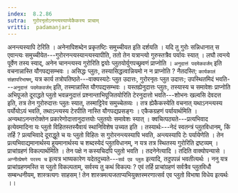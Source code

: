 ```yaml
---
index:  8.2.86
sutra:  गुरोरनृतोऽनन्त्यस्याप्येकैकस्य प्राचाम्
vritti:  padamanjari
---
```


अनन्त्यस्यापि टेरिति । अनेनापिशब्देन प्रकृतष्टिः समुच्चीयत इति दर्शयति । यदि तु गुरोः सन्निधानात् स एवान्त्यः समुच्चीयेत---गुरोरनन्त्यस्यान्त्यस्यापीति, ततो तेन यत्रान्त्यो गुरुस्तत्रैव पर्यायः स्यात् । लघौ त्वन्त्ये पूर्वेण तस्य स्याद्, अनेन चानन्त्यस्य गुरोरिति द्वयोः प्लुतयोर्युगपच्छ्रवणं प्राप्नोति । `अनुदात्तं पदमेकवर्जम्` इति वचनान्नास्ति यौगपद्यसम्भवः । असिद्धः प्लुतः, तस्यासिद्धत्वान्नियमो न न प्राप्नोति ? नैतदस्ति; `कार्यकालं संज्ञापरिभाषम्`, यत्र कार्य तत्रोपतिष्ठते---वाक्यस्यटेः प्लुत उदात्तः, गुरोरनृतः प्लुत उदात्तः; उपस्थितमिदं भवति---`अनुदात्तं पदमेकवर्जम्` इति, तस्मान्नास्ति यौगपद्यसम्भवः । यस्तह्येनुदात्तः प्लुतः, तस्यास्य च समावेशः प्राप्नोति अभिपूजते दूराद्धते प्लुतो भवन्ननुदात्तं प्रश्नान्ताभिपूजितयोरिति टेरनुदात्तो भवति---शोभनः खल्वसि देवदत्त इति, तत्र तेन गुरोरुदात्तः प्लुतः स्यात्, तस्माट्टिरेव समुच्चेतव्यः । तत्र ह्येकैकस्येति वचनात् यथाऽनन्त्यस्य पर्योयोऽयं भवति, तथाऽन्त्यस्य टेरपीति नास्ति यौगपद्यप्रसङ्गः ।
एकैकग्रहणं पर्यायार्थमिति । अन्यथाऽनन्तरोक्तेन प्रकारेणोदात्तानुदात्तयोः प्लुतयोः समावेशः स्यात् ।
क्वचित्पठ्यते---प्रत्यभिवाद इत्येवमादिना यः प्लुतो विहितस्तस्यैवायं स्थानिविशेष उच्यत इति । तस्यार्थः---नेदं स्वतन्त्रं प्लुतविधानम्, किं तर्हि ? प्रत्यभिवादे दूराद्धूते च यः प्लुतो विहितः स गुरोरनन्त्यस्यापि भवति, अन्त्यस्यापि टेः पर्यायेणेति । तेन प्रत्यभिवाद्यमानार्थस्य हूयमानार्थस्य च शब्दस्येदं प्लुतविधानम्, न यत्र तत्र स्थितस्य गुरोरिति द्रष्टव्यम् ।
प्राचांग्रहणं विकल्पार्थमिति । तेन पक्षे न कस्यचिदपि प्लुतो भवति । तदनेनेत्यादि । तदिति वाक्योपन्यासे । `अग्नीत्प्रेषणे परस्य च` इत्यत्र भाष्यकारेण यदेतदुच्यते---`सर्व एव प्लुतः` इत्यादि, तदुपपन्नं भवतीत्यर्थः । ननु यत्र प्राचांग्रहणमस्ति स प्लुतो विकल्पताम्, सर्वस्य तु कथं विकल्पः ? एवं तर्हि प्राचांग्रहणं सर्वत्रैव प्लुतविधौ सम्बन्धनीयम्, शास्त्रत्यगः साहसम् ! तेन शास्त्रमत्यजताप्यभियुक्तस्मरणात्सर्व एव प्लुतो विभाषा विधेय इत्यर्थः ।।
